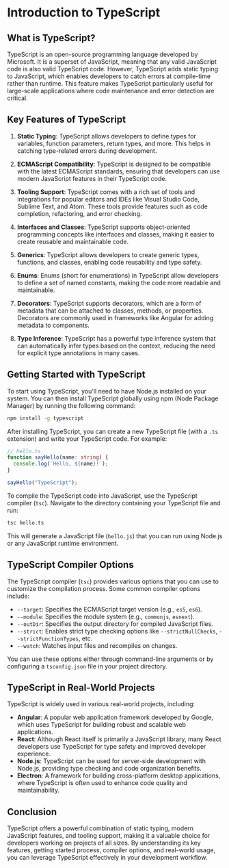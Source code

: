 # Introduction to TypeScript

## What is TypeScript?

TypeScript is an open-source programming language developed by Microsoft. It is a superset of JavaScript, meaning that any valid JavaScript code is also valid TypeScript code. However, TypeScript adds static typing to JavaScript, which enables developers to catch errors at compile-time rather than runtime. This feature makes TypeScript particularly useful for large-scale applications where code maintenance and error detection are critical.

## Key Features of TypeScript

1. **Static Typing**: TypeScript allows developers to define types for variables, function parameters, return types, and more. This helps in catching type-related errors during development.

2. **ECMAScript Compatibility**: TypeScript is designed to be compatible with the latest ECMAScript standards, ensuring that developers can use modern JavaScript features in their TypeScript code.

3. **Tooling Support**: TypeScript comes with a rich set of tools and integrations for popular editors and IDEs like Visual Studio Code, Sublime Text, and Atom. These tools provide features such as code completion, refactoring, and error checking.

4. **Interfaces and Classes**: TypeScript supports object-oriented programming concepts like interfaces and classes, making it easier to create reusable and maintainable code.

5. **Generics**: TypeScript allows developers to create generic types, functions, and classes, enabling code reusability and type safety.

6. **Enums**: Enums (short for enumerations) in TypeScript allow developers to define a set of named constants, making the code more readable and maintainable.

7. **Decorators**: TypeScript supports decorators, which are a form of metadata that can be attached to classes, methods, or properties. Decorators are commonly used in frameworks like Angular for adding metadata to components.

8. **Type Inference**: TypeScript has a powerful type inference system that can automatically infer types based on the context, reducing the need for explicit type annotations in many cases.

## Getting Started with TypeScript

To start using TypeScript, you'll need to have Node.js installed on your system. You can then install TypeScript globally using npm (Node Package Manager) by running the following command:

```bash
npm install -g typescript
```

After installing TypeScript, you can create a new TypeScript file (with a `.ts` extension) and write your TypeScript code. For example:

```typescript
// hello.ts
function sayHello(name: string) {
  console.log(`Hello, ${name}!`);
}

sayHello("TypeScript");
```

To compile the TypeScript code into JavaScript, use the TypeScript compiler (`tsc`). Navigate to the directory containing your TypeScript file and run:

```bash
tsc hello.ts
```

This will generate a JavaScript file (`hello.js`) that you can run using Node.js or any JavaScript runtime environment.

## TypeScript Compiler Options

The TypeScript compiler (`tsc`) provides various options that you can use to customize the compilation process. Some common compiler options include:

- `--target`: Specifies the ECMAScript target version (e.g., `es5`, `es6`).
- `--module`: Specifies the module system (e.g., `commonjs`, `esnext`).
- `--outDir`: Specifies the output directory for compiled JavaScript files.
- `--strict`: Enables strict type checking options like `--strictNullChecks`, `--strictFunctionTypes`, etc.
- `--watch`: Watches input files and recompiles on changes.

You can use these options either through command-line arguments or by configuring a `tsconfig.json` file in your project directory.

## TypeScript in Real-World Projects

TypeScript is widely used in various real-world projects, including:

- **Angular**: A popular web application framework developed by Google, which uses TypeScript for building robust and scalable web applications.
- **React**: Although React itself is primarily a JavaScript library, many React developers use TypeScript for type safety and improved developer experience.
- **Node.js**: TypeScript can be used for server-side development with Node.js, providing type checking and code organization benefits.
- **Electron**: A framework for building cross-platform desktop applications, where TypeScript is often used to enhance code quality and maintainability.

## Conclusion

TypeScript offers a powerful combination of static typing, modern JavaScript features, and tooling support, making it a valuable choice for developers working on projects of all sizes. By understanding its key features, getting started process, compiler options, and real-world usage, you can leverage TypeScript effectively in your development workflow.
